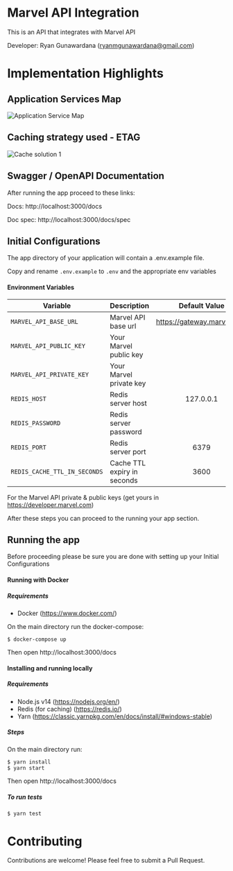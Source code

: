 # Marvel API Integration
This is an API that integrates with Marvel API

Developer: Ryan Gunawardana (ryanmgunawardana@gmail.com)

# Implementation Highlights


## Application Services Map
![Application Service Map](https://user-images.githubusercontent.com/26731966/106604100-21b7e180-659a-11eb-9353-ed0142774619.png)


## Caching strategy used - ETAG
![Cache solution 1](https://user-images.githubusercontent.com/26731966/106604127-2da3a380-659a-11eb-818e-a73bc579da95.png)



## Swagger / OpenAPI Documentation
After running the app proceed to these links: 

Docs: http://localhost:3000/docs

Doc spec: http://localhost:3000/docs/spec



## Initial Configurations

The app directory of your application will contain a .env.example file.

Copy and rename `.env.example` to `.env` and the appropriate env variables


#### Environment Variables

| Variable | Description | Default Value
| --- | --- | :---:
| `MARVEL_API_BASE_URL` | Marvel API base url | https://gateway.marvel.com
| `MARVEL_API_PUBLIC_KEY` | Your Marvel public key | 
| `MARVEL_API_PRIVATE_KEY` | Your Marvel private key |
| `REDIS_HOST` | Redis server host | 127.0.0.1
| `REDIS_PASSWORD` | Redis server password | 
| `REDIS_PORT` | Redis server port | 6379
| `REDIS_CACHE_TTL_IN_SECONDS` | Cache TTL expiry in seconds | 3600

For the Marvel API private & public keys (get yours in https://developer.marvel.com)

After these steps you can proceed to the running your app section.



## Running the app
Before proceeding please be sure you are done with setting up your Initial Configurations

#### Running with Docker

##### Requirements

* Docker (https://www.docker.com/)

On the main directory run the docker-compose:

```shell
$ docker-compose up
```

Then open http://localhost:3000/docs





#### Installing and running locally

##### Requirements

* Node.js v14 (https://nodejs.org/en/)
* Redis (for caching) (https://redis.io/)
* Yarn (https://classic.yarnpkg.com/en/docs/install/#windows-stable)

##### Steps

On the main directory run:
```shell
$ yarn install
$ yarn start
``` 
Then open http://localhost:3000/docs

##### To run tests
```shell
$ yarn test
``` 



# Contributing

Contributions are welcome! Please feel free to submit a Pull Request.
